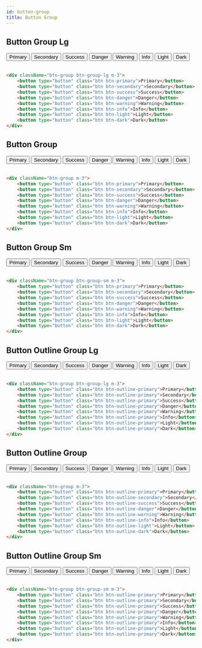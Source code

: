 ```yaml
---
id: button-group
title: Button Group
---
```


## Button Group Lg    
<div className="btn-group btn-group-lg m-3">
    <button type="button" className="btn btn-primary">Primary</button>
    <button type="button" className="btn btn-secondary">Secondary</button>
    <button type="button" className="btn btn-success">Success</button>
    <button type="button" className="btn btn-danger">Danger</button>
    <button type="button" className="btn btn-warning">Warning</button>
    <button type="button" className="btn btn-info">Info</button>
    <button type="button" className="btn btn-light">Light</button>
    <button type="button" className="btn btn-dark">Dark</button>
</div>
<br />

```html
<div className="btn-group btn-group-lg m-3">
    <button type="button" class="btn btn-primary">Primary</button>
    <button type="button" class="btn btn-secondary">Secondary</button>
    <button type="button" class="btn btn-success">Success</button>
    <button type="button" class="btn btn-danger">Danger</button>
    <button type="button" class="btn btn-warning">Warning</button>
    <button type="button" class="btn btn-info">Info</button>
    <button type="button" class="btn btn-light">Light</button>
    <button type="button" class="btn btn-dark">Dark</button>
</div>
```

## Button Group
<div className="btn-group m-3">
    <button type="button" className="btn btn-primary">Primary</button>
    <button type="button" className="btn btn-secondary">Secondary</button>
    <button type="button" className="btn btn-success">Success</button>
    <button type="button" className="btn btn-danger">Danger</button>
    <button type="button" className="btn btn-warning">Warning</button>
    <button type="button" className="btn btn-info">Info</button>
    <button type="button" className="btn btn-light">Light</button>
    <button type="button" className="btn btn-dark">Dark</button>
</div>
<br />

```html
<div className="btn-group m-3">
    <button type="button" class="btn btn-primary">Primary</button>
    <button type="button" class="btn btn-secondary">Secondary</button>
    <button type="button" class="btn btn-success">Success</button>
    <button type="button" class="btn btn-danger">Danger</button>
    <button type="button" class="btn btn-warning">Warning</button>
    <button type="button" class="btn btn-info">Info</button>
    <button type="button" class="btn btn-light">Light</button>
    <button type="button" class="btn btn-dark">Dark</button>
</div>
```


## Button Group Sm
<div className="btn-group btn-group-sm m-3">
    <button type="button" className="btn btn-primary">Primary</button>
    <button type="button" className="btn btn-secondary">Secondary</button>
    <button type="button" className="btn btn-success">Success</button>
    <button type="button" className="btn btn-danger">Danger</button>
    <button type="button" className="btn btn-warning">Warning</button>
    <button type="button" className="btn btn-info">Info</button>
    <button type="button" className="btn btn-light">Light</button>
    <button type="button" className="btn btn-dark">Dark</button>
</div>
<br />

```html
<div className="btn-group btn-group-sm m-3">
    <button type="button" class="btn btn-primary">Primary</button>
    <button type="button" class="btn btn-secondary">Secondary</button>
    <button type="button" class="btn btn-success">Success</button>
    <button type="button" class="btn btn-danger">Danger</button>
    <button type="button" class="btn btn-warning">Warning</button>
    <button type="button" class="btn btn-info">Info</button>
    <button type="button" class="btn btn-light">Light</button>
    <button type="button" class="btn btn-dark">Dark</button>
</div>
```

## Button Outline Group Lg
<div className="btn-group btn-group-lg m-3">
    <button type="button" className="btn btn-outline-primary">Primary</button>
    <button type="button" className="btn btn-outline-primary">Secondary</button>
    <button type="button" className="btn btn-outline-primary">Success</button>
    <button type="button" className="btn btn-outline-primary">Danger</button>
    <button type="button" className="btn btn-outline-primary">Warning</button>
    <button type="button" className="btn btn-outline-primary">Info</button>
    <button type="button" className="btn btn-outline-primary">Light</button>
    <button type="button" className="btn btn-outline-primary">Dark</button>
</div>
<br />

```html
<div className="btn-group btn-group-lg m-3">
    <button type="button" class="btn btn-outline-primary">Primary</button>
    <button type="button" class="btn btn-outline-primary">Secondary</button>
    <button type="button" class="btn btn-outline-primary">Success</button>
    <button type="button" class="btn btn-outline-primary">Danger</button>
    <button type="button" class="btn btn-outline-primary">Warning</button>
    <button type="button" class="btn btn-outline-primary">Info</button>
    <button type="button" class="btn btn-outline-primary">Light</button>
    <button type="button" class="btn btn-outline-primary">Dark</button>
</div>
```

## Button Outline Group
<div className="btn-group m-3">
    <button type="button" className="btn btn-outline-primary">Primary</button>
    <button type="button" className="btn btn-outline-secondary">Secondary</button>
    <button type="button" className="btn btn-outline-success">Success</button>
    <button type="button" className="btn btn-outline-danger">Danger</button>
    <button type="button" className="btn btn-outline-warning">Warning</button>
    <button type="button" className="btn btn-outline-info">Info</button>
    <button type="button" className="btn btn-outline-light">Light</button>
    <button type="button" className="btn btn-outline-dark">Dark</button>
</div>
<br />

```html
<div className="btn-group m-3">
    <button type="button" class="btn btn-outline-primary">Primary</button>
    <button type="button" class="btn btn-outline-secondary">Secondary</button>
    <button type="button" class="btn btn-outline-success">Success</button>
    <button type="button" class="btn btn-outline-danger">Danger</button>
    <button type="button" class="btn btn-outline-warning">Warning</button>
    <button type="button" class="btn btn-outline-info">Info</button>
    <button type="button" class="btn btn-outline-light">Light</button>
    <button type="button" class="btn btn-outline-dark">Dark</button>
</div>
```

## Button Outline Group Sm
<div className="btn-group btn-group-sm m-3">
    <button type="button" className="btn btn-outline-primary">Primary</button>
    <button type="button" className="btn btn-outline-primary">Secondary</button>
    <button type="button" className="btn btn-outline-primary">Success</button>
    <button type="button" className="btn btn-outline-primary">Danger</button>
    <button type="button" className="btn btn-outline-primary">Warning</button>
    <button type="button" className="btn btn-outline-primary">Info</button>
    <button type="button" className="btn btn-outline-primary">Light</button>
    <button type="button" className="btn btn-outline-primary">Dark</button>
</div>
<br />

```html
<div className="btn-group btn-group-sm m-3">
    <button type="button" class="btn btn-outline-primary">Primary</button>
    <button type="button" class="btn btn-outline-primary">Secondary</button>
    <button type="button" class="btn btn-outline-primary">Success</button>
    <button type="button" class="btn btn-outline-primary">Danger</button>
    <button type="button" class="btn btn-outline-primary">Warning</button>
    <button type="button" class="btn btn-outline-primary">Info</button>
    <button type="button" class="btn btn-outline-primary">Light</button>
    <button type="button" class="btn btn-outline-primary">Dark</button>
</div>
```